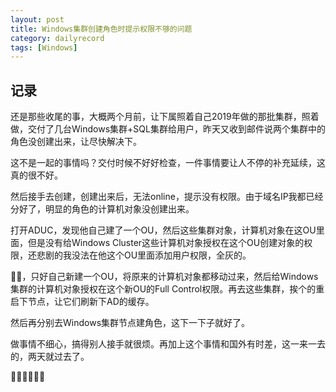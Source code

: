 ```yaml
---
layout: post
title: Windows集群创建角色时提示权限不够的问题
category: dailyrecord
tags: [Windows]
---
```



## 记录

还是那些收尾的事，大概两个月前，让下属照着自己2019年做的那批集群，照着做，交付了几台Windows集群+SQL集群给用户，昨天又收到邮件说两个集群中的角色没创建出来，让尽快解决下。

这不是一起的事情吗？交付时候不好好检查，一件事情要让人不停的补充延续，这真的很不好。

然后接手去创建，创建出来后，无法online，提示没有权限。由于域名IP我都已经分好了，明显的角色的计算机对象没创建出来。

打开ADUC，发现他自己建了一个OU，然后这些集群对象，计算机对象在这OU里面，但是没有给Windows Cluster这些计算机对象授权在这个OU创建对象的权限，还悲剧的我没法在他这个OU里面添加用户权限，全灰的。

😮‍💨，只好自己新建一个OU，将原来的计算机对象都移动过来，然后给Windows集群的计算机对象授权在这个新OU的Full Control权限。再去这些集群，挨个的重启下节点，让它们刷新下AD的缓存。

然后再分别去Windows集群节点建角色，这下一下子就好了。

做事情不细心，搞得别人接手就很烦。再加上这个事情和国外有时差，这一来一去的，两天就过去了。

😮‍💨😮‍💨😮‍💨
